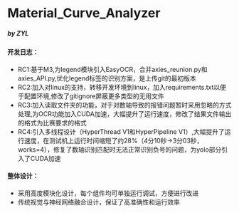 # Material_Curve_Analyzer

##### by ZYL

#### 开发日志：

* RC1:基于M3,为legend模块引入EasyOCR，合并axies\_reunion.py和axies\_API.py,优化legend标签的识别方案，是上传git的最初版本
* RC2:加入对linux的支持，转移开发环境到linux，加入requirements.txt以便于配置环境,修改了gitignore屏蔽更多类型的无用文件
* RC3:加入读取文件夹的功能，对于对数轴导致的报错问题暂时采用忽略的方式处理,为OCR功能加入CUDA加速，大幅提升了运行速度，修改了结果文件输出的格式为比赛要求的格式
* RC4:引入多线程设计（HyperThread V1和HyperPipeline V1）,大幅提升了运行速度，在测试机上运行时间缩短了约28%（4分10秒->3分03秒，works=4），修复了数轴识别匹配时无法正常识别负号的问题，为yolo部分引入了CUDA加速

#### 整体设计：

* 采用高度模块化设计，每个组件均可单独运行调试，方便进行改进
* 传统视觉与神经网络融合设计，保证了高准确性和运行效率
